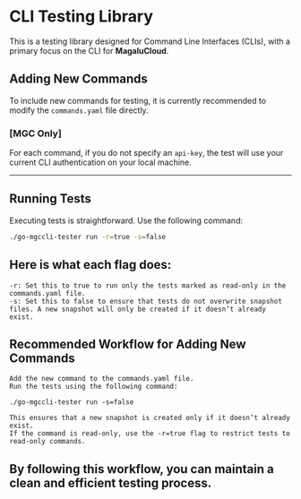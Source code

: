 # CLI Testing Library

This is a testing library designed for Command Line Interfaces (CLIs), with a primary focus on the CLI for **MagaluCloud**.

## Adding New Commands

To include new commands for testing, it is currently recommended to modify the `commands.yaml` file directly.

### [MGC Only]
For each command, if you do not specify an `api-key`, the test will use your current CLI authentication on your local machine.

---

## Running Tests

Executing tests is straightforward. Use the following command:

```bash
./go-mgccli-tester run -r=true -s=false
```

## Here is what each flag does:

    -r: Set this to true to run only the tests marked as read-only in the commands.yaml file.
    -s: Set this to false to ensure that tests do not overwrite snapshot files. A new snapshot will only be created if it doesn’t already exist.


## Recommended Workflow for Adding New Commands

    Add the new command to the commands.yaml file.
    Run the tests using the following command:

    ./go-mgccli-tester run -s=false

    This ensures that a new snapshot is created only if it doesn’t already exist.
    If the command is read-only, use the -r=true flag to restrict tests to read-only commands.

## By following this workflow, you can maintain a clean and efficient testing process.    